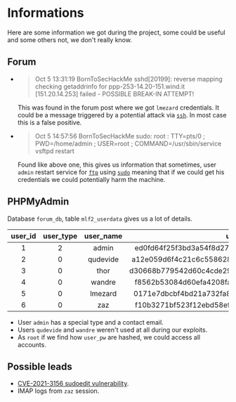 # Informations

Here are some information we got during the project, some could be useful and some others not, we don't really know.

## Forum

* > Oct 5 13:31:19 BornToSecHackMe sshd[20199]: reverse mapping checking getaddrinfo for ppp-253-14.20-151.wind.it [151.20.14.253] failed - POSSIBLE BREAK-IN ATTEMPT!
  
  This was found in the forum post where we got `lmezard` credentials. It could be a message triggered by a potential attack via [`ssh`](https://linux.die.net/man/1/ssh). In most case this is a false positive.

* > Oct 5 14:57:56 BornToSecHackMe sudo: root : TTY=pts/0 ; PWD=/home/admin ; USER=root ; COMMAND=/usr/sbin/service vsftpd restart

  Found like above one, this gives us information that sometimes, user `admin` restart service for [`ftp`](https://linux.die.net/man/1/ftp) using [`sudo`](https://linux.die.net/man/8/sudo) meaning that if we could get his credentials we could potentially harm the machine.

## PHPMyAdmin

Database `forum_db`, table `mlf2_userdata` gives us a lot of details.

| user_id | user_type | user_name | user_pw | user_email | email_contact |
| :-: | :-: | :-: | :-: | :-: | :-: |
| 1	| 2	| admin |	ed0fd64f25f3bd3a54f8d272ba93b6e76ce7f3d0516d551c28 | admin@borntosec.net | 1 |
| 2	| 0	| qudevide | a12e059d6f4c21c6c5586283c8ecb2b65618ed0a0dc1b302a2 | qudevide@borntosec.net | 0 |
| 3	| 0	| thor | d30668b779542d60c4cde29e7170148198b1623f4453866797 | thor@borntosec.net | 0 |
| 4	| 0	| wandre | f8562b53084d60efa4208fa50d1ef753ef18e089d2dd56c4ed | wandre@borntosec.net | 0 |
| 5	| 0	| lmezard | 0171e7dbcbf4bd21a732fa859ea98a2950b4f8aa1e5365dc90 | laurie@borntosec.net | 0 |
| 6	| 0	| zaz | f10b3271bf523f12ebd58ef8581c851991bf0d4b4c4bf49d7c | zaz@borntosec.net | 0 |

- User `admin` has a special type and a contact email.
- Users `qudevide` and `wandre` weren't used at all during our exploits.
- As `root` if we find how `user_pw` are hashed, we could access all accounts.

## Possible leads

- [CVE-2021-3156 sudoedit vulnerability](https://blog.qualys.com/vulnerabilities-threat-research/2021/01/26/cve-2021-3156-heap-based-buffer-overflow-in-sudo-baron-samedit).
- IMAP logs from `zaz` session.